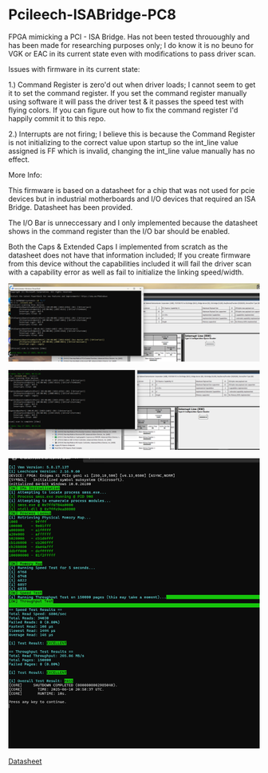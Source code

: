 # Pcileech-ISABridge-PC8

FPGA mimicking a PCI - ISA Bridge. Has not been tested thrououghly and has been made for researching purposes only; I do know it is no beuno for VGK or EAC in its current state even with modifications to pass driver scan.

Issues with firmware in its current state:

1.) Command Register is zero'd out when driver loads; I cannot seem to get it to set the command register. If you set the command register manually using software it will pass the driver test & it passes the speed test with flying colors. 
If you can figure out how to fix the command register I'd happily commit it to this repo. 

2.) Interrupts are not firing; I believe this is because the Command Register is not initializing to the correct value upon startup so the int_line value assigned is FF which is invalid, changing the int_line value manually has no effect. 

More Info:

This firmware is based on a datasheet for a chip that was not used for pcie devices but in industrial motherboards and I/O devices that required an ISA Bridge. Datasheet has been provided.

The I/O Bar is unneccessary and I only implemented because the datasheet shows in the command register than the I/O bar should be enabled.

Both the Caps & Extended Caps I implemented from scratch as the datasheet does not have that information included; If you create firmware from this device without the capabilities included it will fail the driver scan with a capability error as well as 
fail to initialize the linking speed/width. 

![Driver scan before manually setting command register](image.png)

![Driver scan after manually setting command register](2.png)

![Speed Test](Screenshot%202025-06-10%20160117.png)

[Datasheet](PC87200.PDF)
